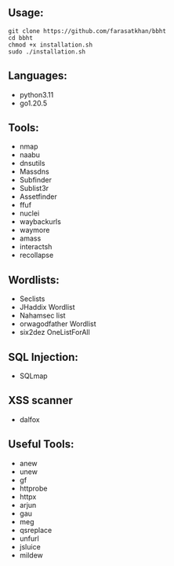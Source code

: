 ## Usage:

```
git clone https://github.com/farasatkhan/bbht
cd bbht
chmod +x installation.sh
sudo ./installation.sh
```

## Languages:

- python3.11
- go1.20.5

## Tools:

- nmap
- naabu
- dnsutils
- Massdns
- Subfinder
- Sublist3r
- Assetfinder
- ffuf
- nuclei
- waybackurls
- waymore
- amass
- interactsh
- recollapse

## Wordlists:

- Seclists
- JHaddix Wordlist
- Nahamsec list
- orwagodfather Wordlist
- six2dez OneListForAll

## SQL Injection:

- SQLmap

## XSS scanner

- dalfox

## Useful Tools:

- anew
- unew
- gf
- httprobe
- httpx
- arjun
- gau
- meg
- qsreplace
- unfurl
- jsluice
- mildew
